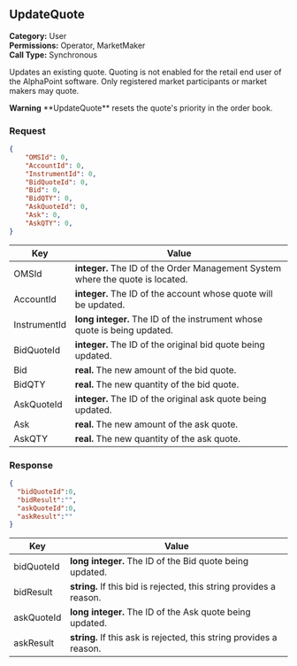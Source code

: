 ## UpdateQuote

**Category:** User<br />
**Permissions:** Operator, MarketMaker<br />
**Call Type:** Synchronous

Updates an existing quote. Quoting is not enabled for the retail end user of the AlphaPoint software. Only registered market participants or market makers may quote.

<aside class="warning"><strong>Warning</strong> **UpdateQuote** resets the quote's priority in the order book.</aside>

### Request

```json
{
	"OMSId": 0,
	"AccountId": 0,
	"InstrumentId": 0,
	"BidQuoteId": 0,
	"Bid": 0,
	"BidQTY": 0,
	"AskQuoteId": 0,
	"Ask": 0,
	"AskQTY": 0,
}
```

| Key          | Value                                                        |
| ------------ | ------------------------------------------------------------ |
| OMSId        | **integer.** The ID of the Order Management System where the quote is located. |
| AccountId    | **integer.** The ID of the account whose quote will be updated. |
| InstrumentId | **long integer.** The ID of the instrument whose quote is being updated. |
| BidQuoteId   | **integer.** The ID of the original bid quote being updated. |
| Bid          | **real.** The new amount of the bid quote.                   |
| BidQTY       | **real.** The new quantity of the bid quote.                 |
| AskQuoteId   | **integer.** The ID of the original ask quote being updated. |
| Ask          | **real.** The new amount of the ask quote.                   |
| AskQTY       | **real.** The new quantity of the ask quote.                 |

### Response

```json
{
  "bidQuoteId":0,
  "bidResult":"",
  "askQuoteId":0,
  "askResult":""
}
```

| Key        | Value                                                    |
| ---------- | -------------------------------------------------------- |
| bidQuoteId | **long integer.** The ID of the Bid quote being updated. |
| bidResult  | **string.** If this bid is rejected, this string provides a reason. |
| askQuoteId | **long integer.** The ID of the Ask quote being updated. |
| askResult  | **string.** If this ask is rejected, this string provides a reason. |


